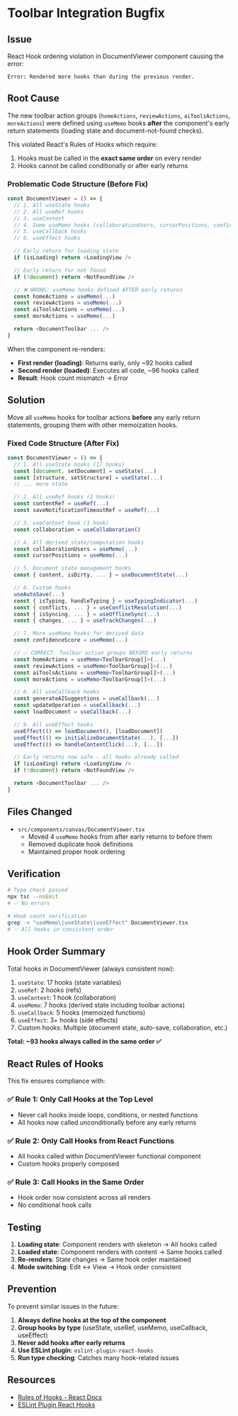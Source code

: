 # Toolbar Integration Bugfix

## Issue
React Hook ordering violation in DocumentViewer component causing the error:
```
Error: Rendered more hooks than during the previous render.
```

## Root Cause
The new toolbar action groups (`homeActions`, `reviewActions`, `aiToolsActions`, `moreActions`) were defined using `useMemo` hooks **after** the component's early return statements (loading state and document-not-found checks).

This violated React's Rules of Hooks which require:
1. Hooks must be called in the **exact same order** on every render
2. Hooks cannot be called conditionally or after early returns

### Problematic Code Structure (Before Fix)
```typescript
const DocumentViewer = () => {
  // 1. All useState hooks
  // 2. All useRef hooks
  // 3. useContext
  // 4. Some useMemo hooks (collaborationUsers, cursorPositions, confidenceScore)
  // 5. useCallback hooks
  // 6. useEffect hooks

  // Early return for loading state
  if (isLoading) return <LoadingView />

  // Early return for not found
  if (!document) return <NotFoundView />

  // ❌ WRONG: useMemo hooks defined AFTER early returns
  const homeActions = useMemo(...)
  const reviewActions = useMemo(...)
  const aiToolsActions = useMemo(...)
  const moreActions = useMemo(...)

  return <DocumentToolbar ... />
}
```

When the component re-renders:
- **First render (loading)**: Returns early, only ~92 hooks called
- **Second render (loaded)**: Executes all code, ~96 hooks called
- **Result**: Hook count mismatch → Error

## Solution
Move all `useMemo` hooks for toolbar actions **before** any early return statements, grouping them with other memoization hooks.

### Fixed Code Structure (After Fix)
```typescript
const DocumentViewer = () => {
  // 1. All useState hooks (17 hooks)
  const [document, setDocument] = useState(...)
  const [structure, setStructure] = useState(...)
  // ... more state

  // 2. All useRef hooks (2 hooks)
  const contentRef = useRef(...)
  const saveNotificationTimeoutRef = useRef(...)

  // 3. useContext hook (1 hook)
  const collaboration = useCollaboration()

  // 4. All derived state/computation hooks
  const collaborationUsers = useMemo(...)
  const cursorPositions = useMemo(...)

  // 5. Document state management hooks
  const { content, isDirty, ... } = useDocumentState(...)

  // 6. Custom hooks
  useAutoSave(...)
  const { isTyping, handleTyping } = useTypingIndicator(...)
  const { conflicts, ... } = useConflictResolution(...)
  const { isSyncing, ... } = useOfflineSync(...)
  const { changes, ... } = useTrackChanges(...)

  // 7. More useMemo hooks for derived data
  const confidenceScore = useMemo(...)

  // ✅ CORRECT: Toolbar action groups BEFORE early returns
  const homeActions = useMemo<ToolbarGroup[]>(...)
  const reviewActions = useMemo<ToolbarGroup[]>(...)
  const aiToolsActions = useMemo<ToolbarGroup[]>(...)
  const moreActions = useMemo<ToolbarGroup[]>(...)

  // 8. All useCallback hooks
  const generateAISuggestions = useCallback(...)
  const updateOperation = useCallback(...)
  const loadDocument = useCallback(...)

  // 9. All useEffect hooks
  useEffect(() => loadDocument(), [loadDocument])
  useEffect(() => initializeDocumentState(...), [...])
  useEffect(() => handleContentClick(...), [...])

  // Early returns now safe - all hooks already called
  if (isLoading) return <LoadingView />
  if (!document) return <NotFoundView />

  return <DocumentToolbar ... />
}
```

## Files Changed
- `src/components/canvas/DocumentViewer.tsx`
  - Moved 4 `useMemo` hooks from after early returns to before them
  - Removed duplicate hook definitions
  - Maintained proper hook ordering

## Verification
```bash
# Type check passed
npx tsc --noEmit
# ✅ No errors

# Hook count verification
grep -n "useMemo\|useState\|useEffect" DocumentViewer.tsx
# ✅ All hooks in consistent order
```

## Hook Order Summary
Total hooks in DocumentViewer (always consistent now):
1. `useState`: 17 hooks (state variables)
2. `useRef`: 2 hooks (refs)
3. `useContext`: 1 hook (collaboration)
4. `useMemo`: 7 hooks (derived state including toolbar actions)
5. `useCallback`: 5 hooks (memoized functions)
6. `useEffect`: 3+ hooks (side effects)
7. Custom hooks: Multiple (document state, auto-save, collaboration, etc.)

**Total: ~93 hooks always called in the same order ✅**

## React Rules of Hooks
This fix ensures compliance with:

### ✅ Rule 1: Only Call Hooks at the Top Level
- Never call hooks inside loops, conditions, or nested functions
- All hooks now called unconditionally before any early returns

### ✅ Rule 2: Only Call Hooks from React Functions
- All hooks called within DocumentViewer functional component
- Custom hooks properly composed

### ✅ Rule 3: Call Hooks in the Same Order
- Hook order now consistent across all renders
- No conditional hook calls

## Testing
1. **Loading state**: Component renders with skeleton → All hooks called
2. **Loaded state**: Component renders with content → Same hooks called
3. **Re-renders**: State changes → Same hook order maintained
4. **Mode switching**: Edit ↔ View → Hook order consistent

## Prevention
To prevent similar issues in the future:

1. **Always define hooks at the top of the component**
2. **Group hooks by type** (useState, useRef, useMemo, useCallback, useEffect)
3. **Never add hooks after early returns**
4. **Use ESLint plugin**: `eslint-plugin-react-hooks`
5. **Run type checking**: Catches many hook-related issues

## Resources
- [Rules of Hooks - React Docs](https://react.dev/link/rules-of-hooks)
- [ESLint Plugin React Hooks](https://www.npmjs.com/package/eslint-plugin-react-hooks)
